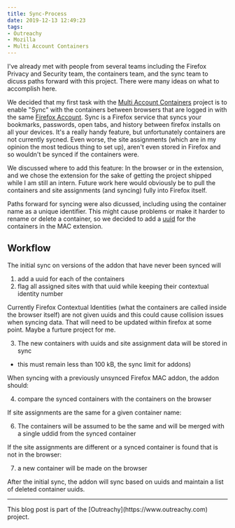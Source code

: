 ```yaml
---
title: Sync-Process
date: 2019-12-13 12:49:23
tags: 
- Outreachy
- Mozilla
- Multi Account Containers
---
```


I've already met with people from several teams including the Firefox Privacy and Security team, the containers team, and the sync team to dicuss paths forward with this project. There were many ideas on what to accomplish here.

We decided that my first task with the [Multi Account Containers](https://addons.mozilla.org/en-US/firefox/addon/multi-account-containers/) project is to enable "Sync" with the containers between browsers that are logged in with the same [Firefox Account](https://www.mozilla.org/en-US/firefox/accounts/). Sync is a Firefox service that syncs your bookmarks, passwords, open tabs, and history between firefox installs on all your devices. It's a really handy feature, but unfortunately containers are not currently sycned. Even worse, the site assignments (which are in my opinion the most tedious thing to set up), aren't even stored in Firefox and so wouldn't be synced if the containers were.

We discussed where to add this feature: In the browser or in the extension, and we chose the extension for the sake of getting the project shipped while I am still an intern. Future work here would obviously be to pull the containers and site assignments (and syncing) fully into Firefox itself.

Paths forward for syncing were also dicussed, including using the container name as a unique identifier. This might cause problems or make it harder to rename or delete a container, so we decided to add a [uuid](https://en.wikipedia.org/wiki/Universally_unique_identifier) for the containers in the MAC extension.

## Workflow

The initial sync on versions of the addon that have never been synced will 

1. add a uuid for each of the containers
2. flag all assigned sites with that uuid while keeping their contextual identity number

Currently Firefox Contextual Identities (what the containers are called inside the browser itself) are not given uuids and this could cause collision issues when syncing data. That will need to be updated within firefox at some point. Maybe a furture project for me.

3. The new containers with uuids and site assignment data will be stored in sync
  * this must remain less than 100 kB, the sync limit for addons)

When syncing with a previously unsynced Firefox MAC addon, the addon should: 

4. compare the synced containers with the containers on the browser

If site assignments are the same for a given container name: 

6. The containers will be assumed to be the same and will be merged with a single uddid from the synced container

If the site assignments are different or a synced container is found that is not in the browser:

7. a new container will be made on the browser

After the initial sync, the addon will sync based on uuids and maintain a list of deleted container uuids.

<hr>
This blog post is part of the [Outreachy](https://www.outreachy.com) project.

